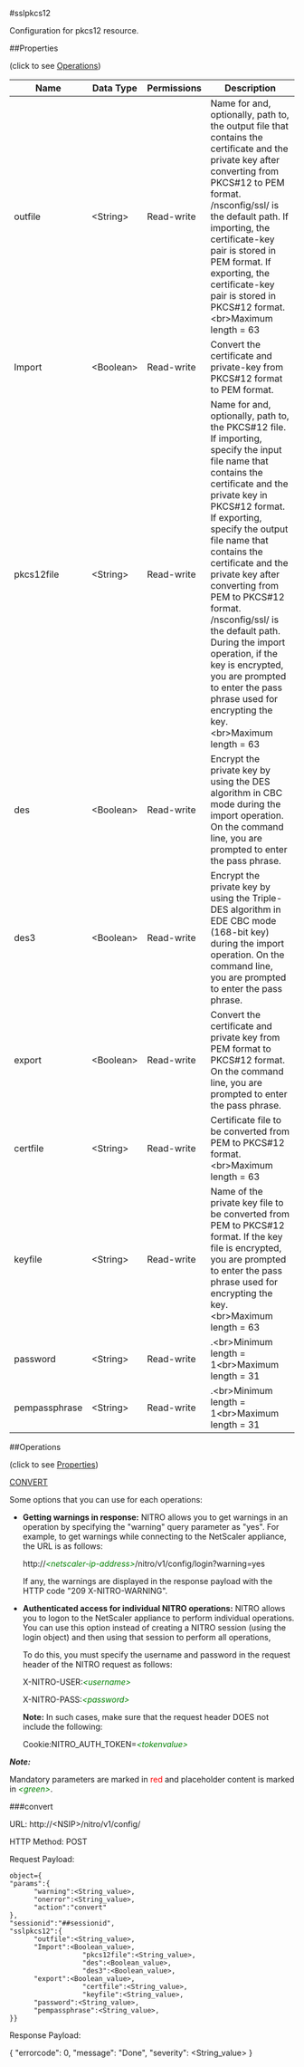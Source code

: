 #sslpkcs12

Configuration for pkcs12 resource.


##Properties 
<span>(click to see [Operations](#operations))</span>


<table><thead><tr><th>Name</th><th> Data Type</th><th> Permissions</th><th>Description</th></tr></thead><tbody><tr><td>outfile</td><td>&lt;String></td><td>Read-write</td><td>Name for and, optionally, path to, the output file that contains the certificate and the private key after converting from PKCS#12 to PEM format. /nsconfig/ssl/ is the default path. If importing, the certificate-key pair is stored in PEM format. If exporting, the certificate-key pair is stored in PKCS#12 format.&lt;br>Maximum length = 63</td><tr><tr><td>Import</td><td>&lt;Boolean></td><td>Read-write</td><td>Convert the certificate and private-key from PKCS#12 format to PEM format.</td><tr><tr><td>pkcs12file</td><td>&lt;String></td><td>Read-write</td><td>Name for and, optionally, path to, the PKCS#12 file. If importing, specify the input file name that contains the certificate and the private key in PKCS#12 format. If exporting, specify the output file name that contains the certificate and the private key after converting from PEM to PKCS#12 format. /nsconfig/ssl/ is the default path. During the import operation, if the key is encrypted, you are prompted to enter the pass phrase used for encrypting the key.&lt;br>Maximum length = 63</td><tr><tr><td>des</td><td>&lt;Boolean></td><td>Read-write</td><td>Encrypt the private key by using the DES algorithm in CBC mode during the import operation. On the command line, you are prompted to enter the pass phrase.</td><tr><tr><td>des3</td><td>&lt;Boolean></td><td>Read-write</td><td>Encrypt the private key by using the Triple-DES algorithm in EDE CBC mode (168-bit key) during the import operation. On the command line, you are prompted to enter the pass phrase.</td><tr><tr><td>export</td><td>&lt;Boolean></td><td>Read-write</td><td>Convert the certificate and private key from PEM format to PKCS#12 format. On the command line, you are prompted to enter the pass phrase.</td><tr><tr><td>certfile</td><td>&lt;String></td><td>Read-write</td><td>Certificate file to be converted from PEM to PKCS#12 format.&lt;br>Maximum length = 63</td><tr><tr><td>keyfile</td><td>&lt;String></td><td>Read-write</td><td>Name of the private key file to be converted from PEM to PKCS#12 format. If the key file is encrypted, you are prompted to enter the pass phrase used for encrypting the key.&lt;br>Maximum length = 63</td><tr><tr><td>password</td><td>&lt;String></td><td>Read-write</td><td>.&lt;br>Minimum length = 1&lt;br>Maximum length = 31</td><tr><tr><td>pempassphrase</td><td>&lt;String></td><td>Read-write</td><td>.&lt;br>Minimum length = 1&lt;br>Maximum length = 31</td><tr></tbody></table>
##Operations 
<span>(click to see [Properties](#properties))</span>


[CONVERT](#convert)


Some options that you can use for each operations:
<ul><li><p><b>Getting warnings in response:</b> NITRO allows you to get warnings in an operation by specifying the "warning" query parameter as "yes". For example, to get warnings while connecting to the NetScaler appliance, the URL is as follows:</p><p>http://<span style="color:green;font-style:italic;">&lt;netscaler-ip-address&gt;</span>/nitro/v1/config/login?warning=yes</p><p>If any, the warnings are displayed in the response payload with the HTTP code "209 X-NITRO-WARNING".</p></li><li><p><b>Authenticated access for individual NITRO operations:</b> NITRO allows you to logon to the NetScaler appliance to perform individual operations. You can use this option instead of creating a NITRO session (using the login object) and then using that session to perform all operations,</p><p>To do this, you must specify the username and password in the request header of the NITRO request as follows:</p><p>X-NITRO-USER:<span style="color:green;font-style:italic;">&lt;username&gt;</span></p><p>X-NITRO-PASS:<span style="color:green;font-style:italic;">&lt;password&gt;</span></p><p><b>Note:</b> In such cases, make sure that the request header DOES not include the following:</p><p>Cookie:NITRO_AUTH_TOKEN=<span style="color:green;font-style:italic;">&lt;tokenvalue&gt;</span></p></li></ul>



***Note:*** 
Mandatory parameters are marked in <span style="color:#FF0000;">red</span> and placeholder content is marked in <span style="color:green;font-style:italic">&lt;green&gt;</span>.

###convert



URL: http://&lt;NSIP&gt;/nitro/v1/config/
HTTP Method: POST
Request Payload: ```object={"params":{      "warning":<String_value>,      "onerror":<String_value>,      "action":"convert"},"sessionid":"##sessionid","sslpkcs12":{      "outfile":<String_value>,      "Import":<Boolean_value>,                  "pkcs12file":<String_value>,                  "des":<Boolean_value>,                  "des3":<Boolean_value>,      "export":<Boolean_value>,                  "certfile":<String_value>,                  "keyfile":<String_value>,      "password":<String_value>,      "pempassphrase":<String_value>,}}```
Response Payload: 
{ "errorcode": 0, "message": "Done", "severity": <String_value> }


